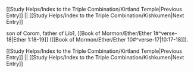 [[Study Helps/Index to the Triple Combination/Kirtland Temple|Previous Entry]]  ||  [[Study Helps/Index to the Triple Combination/Kishkumen|Next Entry]]

 son of Corom, father of Lib1, [[Book of Mormon/Ether/Ether 1#^verse-18|Ether 1:18-19]] ([[Book of Mormon/Ether/Ether 10#^verse-17|10:17-18]]).

[[Study Helps/Index to the Triple Combination/Kirtland Temple|Previous Entry]]  ||  [[Study Helps/Index to the Triple Combination/Kishkumen|Next Entry]]